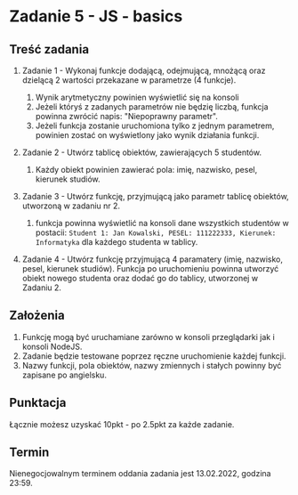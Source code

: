 
# Zadanie 5 - JS - basics

## Treść zadania
1. Zadanie 1 - Wykonaj funkcje dodającą, odejmującą, mnożącą oraz dzielącą 2 wartości przekazane w parametrze (4 funkcje).
   1. Wynik arytmetyczny powinien wyświetlić się na konsoli
   2. Jeżeli któryś z zadanych parametrów nie będzię liczbą, funkcja powinna zwrócić napis: "Niepoprawny parametr".
   3. Jeżeli funkcja zostanie uruchomiona tylko z jednym parametrem, powinien zostać on wyświetlony jako wynik działania funkcji.

2. Zadanie 2 - Utwórz tablicę obiektów, zawierających 5 studentów. 
   1. Każdy obiekt powinien zawierać pola: imię, nazwisko, pesel, kierunek studiów.

3. Zadanie 3 - Utwórz funkcję, przyjmującą jako parametr tablicę obiektów, utworzoną w zadaniu nr 2.
   1. funkcja powinna wyświetlić na konsoli dane wszystkich studentów w postacii: `Student 1: Jan Kowalski, PESEL: 111222333, Kierunek: Informatyka` dla każdego studenta w tablicy.
4. Zadanie 4 - Utwórz funkcję przyjmującą 4 paramatery (imię, nazwisko, pesel, kierunek studiów). Funkcja po uruchomieniu powinna utworzyć obiekt nowego studenta oraz dodać go do tablicy, utworzonej w Zadaniu 2.



## Założenia
1. Funkcję mogą być uruchamiane zarówno w konsoli przeglądarki jak i konsoli NodeJS.
2. Zadanie będzie testowane poprzez ręczne uruchomienie każdej funkcji.
3. Nazwy funkcji, pola obiektów, nazwy zmiennych i stałych powinny być zapisane po angielsku.

## Punktacja
Łącznie możesz uzyskać 10pkt - po 2.5pkt za każde zadanie.

## Termin
Nienegocjowalnym terminem oddania zadania jest 13.02.2022, godzina 23:59.